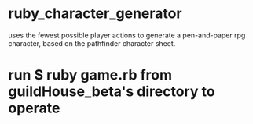 # ruby_character_generator
 uses the fewest possible player actions to generate a pen-and-paper rpg character, based on the pathfinder character sheet.

# run $ ruby game.rb from guildHouse_beta's directory to operate
